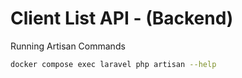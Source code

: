 # Client List API - (Backend)

Running Artisan Commands

```bash
docker compose exec laravel php artisan --help
```
